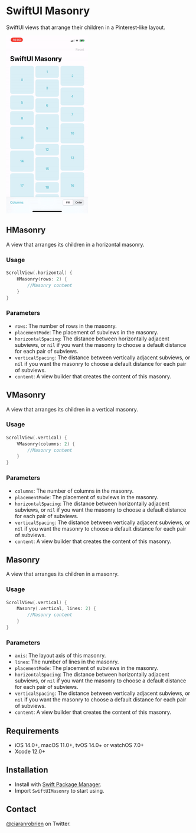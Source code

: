 # SwiftUI Masonry

SwiftUI views that arrange their children in a Pinterest-like layout.

![Demo](./Resources/Demo.gif "Demo")

## HMasonry
A view that arranges its children in a horizontal masonry.

### Usage
```swift
ScrollView(.horizontal) {
    HMasonry(rows: 2) {
        //Masonry content
    }
}
```

### Parameters
* `rows`: The number of rows in the masonry.
* `placementMode`: The placement of subviews in the masonry.
* `horizontalSpacing`: The distance between horizontally adjacent subviews, or `nil` if you want the masonry to choose a default distance for each pair of subviews.
* `verticalSpacing`: The distance between vertically adjacent subviews, or `nil` if you want the masonry to choose a default distance for each pair of subviews.
* `content`: A view builder that creates the content of this masonry.

## VMasonry
A view that arranges its children in a vertical masonry.

### Usage
```swift
ScrollView(.vertical) {
    VMasonry(columns: 2) {
        //Masonry content
    }
}
```

### Parameters
* `columns`: The number of columns in the masonry.
* `placementMode`: The placement of subviews in the masonry.
* `horizontalSpacing`: The distance between horizontally adjacent subviews, or `nil` if you want the masonry to choose a default distance for each pair of subviews.
* `verticalSpacing`: The distance between vertically adjacent subviews, or `nil` if you want the masonry to choose a default distance for each pair of subviews.
* `content`: A view builder that creates the content of this masonry.

## Masonry
A view that arranges its children in a masonry.

### Usage
```swift
ScrollView(.vertical) {
    Masonry(.vertical, lines: 2) {
        //Masonry content
    }
}
```

### Parameters
* `axis`: The layout axis of this masonry.
* `lines`: The number of lines in the masonry.
* `placementMode`: The placement of subviews in the masonry.
* `horizontalSpacing`: The distance between horizontally adjacent subviews, or `nil` if you want the masonry to choose a default distance for each pair of subviews.
* `verticalSpacing`: The distance between vertically adjacent subviews, or `nil` if you want the masonry to choose a default distance for each pair of subviews.
* `content`: A view builder that creates the content of this masonry.

## Requirements

* iOS 14.0+, macOS 11.0+, tvOS 14.0+ or watchOS 7.0+
* Xcode 12.0+

## Installation

* Install with [Swift Package Manager](https://developer.apple.com/documentation/xcode/adding_package_dependencies_to_your_app).
* Import `SwiftUIMasonry` to start using.

## Contact

[@ciaranrobrien](https://twitter.com/ciaranrobrien) on Twitter.

